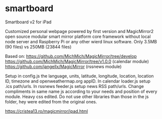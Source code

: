 # smartboard

Smartboard v2 for iPad

Customized personal webpage powered by first version and MagicMirror2 open source modular smart mirror platform core framework without local node server and Raspberry Pi or any other wierd linux software. Only 3.5MB (90 files) vs 250MB (23844 files)

Based on:
https://github.com/MichMich/MagicMirror/tree/develop
https://github.com/MichMich/MagicMirror/tree/v1.0.0 (calendar module)
https://github.com/jangellx/MagicMirror (rssnews module)

Setup in config.js the language, units, latitude, longitude, location, location ID, timezone and openweathermap.org appID. In calendar loader.js setup .ics path/urls. In rssnews feeder.js setup news RSS path/urls. Change compliments in same name js according to your needs and position of every module. Heavy css edited. Do not use other libraries than those in the js folder, hey were edited from the original ones.

https://cristea13.ro/magicmirror/ipad.html
